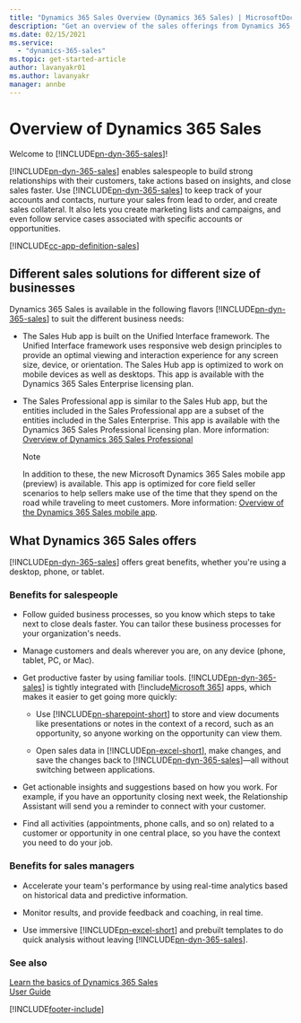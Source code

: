 ```yaml
---
title: "Dynamics 365 Sales Overview (Dynamics 365 Sales) | MicrosoftDocs"
description: "Get an overview of the sales offerings from Dynamics 365 Sales."
ms.date: 02/15/2021
ms.service:
  - "dynamics-365-sales"
ms.topic: get-started-article
author: lavanyakr01
ms.author: lavanyakr
manager: annbe
---
```


# Overview of Dynamics 365 Sales

Welcome to [!INCLUDE[pn-dyn-365-sales](../includes/pn-dyn-365-sales.md)]! 

[!INCLUDE[pn-dyn-365-sales](../includes/pn-dyn-365-sales.md)] enables salespeople to build strong relationships with their customers, take actions based on insights, and close sales faster. Use [!INCLUDE[pn-dyn-365-sales](../includes/pn-dyn-365-sales.md)] to keep track of your accounts and contacts, nurture your sales from lead to order, and create sales collateral. It also lets you create marketing lists and campaigns, and even follow service cases associated with specific accounts or opportunities.

[!INCLUDE[cc-app-definition-sales](../includes/cc-app-definition-sales.md)]

## Different sales solutions for different size of businesses

Dynamics 365 Sales is available in the following flavors [!INCLUDE[pn-dyn-365-sales](../includes/pn-dyn-365-sales.md)] to suit the different business needs: 

- The Sales Hub app is built on the Unified Interface framework. The Unified Interface framework uses responsive web design principles to provide an optimal viewing and interaction experience for any screen size, device, or orientation. The Sales Hub app is optimized to work on mobile devices as well as desktops. This app is available with the Dynamics 365 Sales Enterprise licensing plan. 

- The Sales Professional app is similar to the Sales Hub app, but the entities included in the Sales Professional app are a subset of the entities included in the Sales Enterprise. This app is available with the Dynamics 365 Sales Professional licensing plan. More information: [Overview of Dynamics 365 Sales Professional](../sales-professional/sales-professional-overview.md)

  > [!NOTE]
  > 
  > In addition to these, the new Microsoft Dynamics 365 Sales mobile app (preview) is available. This app is optimized for core field seller scenarios to help sellers make use of the time that they spend on the road while traveling to meet customers. More information: [Overview of the Dynamics 365 Sales mobile app](/sales-mobile/dynamics-365-sales-mobile-app).


## What Dynamics 365 Sales offers

[!INCLUDE[pn-dyn-365-sales](../includes/pn-dyn-365-sales.md)] offers great benefits, whether you're using a desktop, phone, or tablet.

### Benefits for salespeople

- Follow guided business processes, so you know which steps to take next to close deals faster. You can tailor these business processes for your organization's needs.

- Manage customers and deals wherever you are, on any device (phone, tablet, PC, or Mac).

- Get productive faster by using familiar tools. [!INCLUDE[pn-dyn-365-sales](../includes/pn-dyn-365-sales.md)] is tightly integrated with [!include[Microsoft 365](../includes/pn-office-365.md)] apps, which makes it easier to get going more quickly:

  - Use [!INCLUDE[pn-sharepoint-short](../includes/pn-sharepoint-short.md)] to store and view documents like presentations or notes in the context of a record, such as an opportunity, so anyone working on the opportunity can view them. 
  
  - Open sales data in [!INCLUDE[pn-excel-short](../includes/pn-excel-short.md)], make changes, and save the changes back to [!INCLUDE[pn-dyn-365-sales](../includes/pn-dyn-365-sales.md)]&mdash;all without switching between applications. 
   
- Get actionable insights and suggestions based on how you work. For example, if you have an opportunity closing next week, the Relationship Assistant will send you a reminder to connect with your customer.

- Find all activities (appointments, phone calls, and so on) related to a customer or opportunity in one central place, so you have the context you need to do your job.

### Benefits for sales managers

- Accelerate your team's performance by using real-time analytics based on historical data and predictive information. 

- Monitor results, and provide feedback and coaching, in real time.

- Use immersive [!INCLUDE[pn-excel-short](../includes/pn-excel-short.md)] and prebuilt templates to do quick analysis without leaving [!INCLUDE[pn-dyn-365-sales](../includes/pn-dyn-365-sales.md)].


### See also
[Learn the basics of Dynamics 365 Sales](user-guide-learn-basics.md)  
[User Guide](../sales-enterprise/user-guide.md)  


[!INCLUDE[footer-include](../includes/footer-banner.md)]